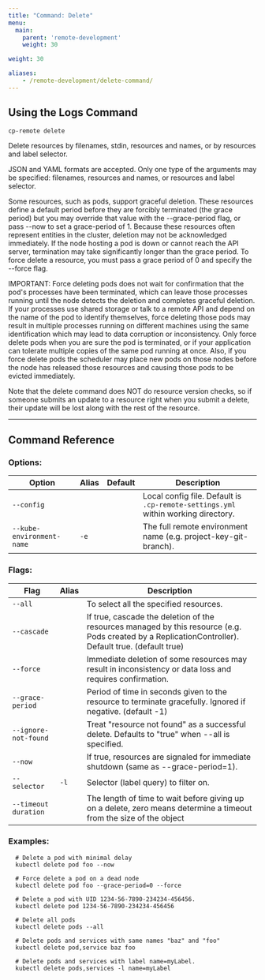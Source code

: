 ```yaml
---
title: "Command: Delete"
menu:
  main:
    parent: 'remote-development'
    weight: 30

weight: 30

aliases:
    - /remote-development/delete-command/
---
```

## Using the Logs Command

```
cp-remote delete
```

Delete resources by filenames, stdin, resources and names, or by resources and label selector.

JSON and YAML formats are accepted. Only one type of the arguments may be specified: filenames, resources and names, or resources and label selector.

Some resources, such as pods, support graceful deletion. These resources define a default period before they are forcibly terminated (the grace period) but you may override that value with the --grace-period flag, or pass --now to set a grace-period of 1. Because these resources often represent entities in the cluster, deletion may not be acknowledged immediately. If the node hosting a pod is down or cannot reach the API server, termination may take significantly longer than the grace period. To force delete a resource,  you must pass a grace   period of 0 and specify the --force flag.

IMPORTANT: Force deleting pods does not wait for confirmation that the pod's processes have been terminated, which can leave those processes running until the node detects the deletion and completes graceful deletion. If your processes use shared storage or talk to a remote API and depend on the name of the pod to identify themselves, force deleting those pods may result in multiple processes running on different machines using the same identification which may lead to data corruption or inconsistency. Only force delete pods when you are sure the pod is terminated, or if your application can tolerate multiple copies of the same pod running at once. Also, if you force delete pods the scheduler may place new pods on those nodes before the node has released those resources and causing those pods to be evicted immediately.

Note that the delete command does NOT do resource version checks, so if someone submits an update to a resource right when you submit a delete, their update will be lost along with the rest of the resource.

***

## Command Reference

### Options:

Option | Alias | Default | Description
-------|-------|---------|------------
`--config`                |      |       | Local config file. Default is `.cp-remote-settings.yml` within working directory.
`--kube-environment-name` | `-e` |       | The full remote environment name (e.g. project-key-git-branch).

### Flags:

Flag | Alias | Description
-----|-------|------------
`--all`              |       | To select all the specified resources. |
`--cascade`          |       | If true, cascade the deletion of the resources managed by this resource (e.g. Pods created by a ReplicationController).  Default true. (default true) |
`--force`            |       | Immediate deletion of some resources may result in inconsistency or data loss and requires confirmation. |
`--grace-period`     |       | Period of time in seconds given to the resource to terminate gracefully. Ignored if negative. (default -1) |
`--ignore-not-found` |       | Treat "resource not found" as a successful delete. Defaults to "true" when --all is specified. |
`--now`              |       | If true, resources are signaled for immediate shutdown (same as --grace-period=1). |
`--selector`         | `-l`  | Selector (label query) to filter on. |
`--timeout duration` |       | The length of time to wait before giving up on a delete, zero means determine a timeout from the size of the object |

### Examples:

```
  # Delete a pod with minimal delay
  kubectl delete pod foo --now

  # Force delete a pod on a dead node
  kubectl delete pod foo --grace-period=0 --force

  # Delete a pod with UID 1234-56-7890-234234-456456.
  kubectl delete pod 1234-56-7890-234234-456456

  # Delete all pods
  kubectl delete pods --all

  # Delete pods and services with same names "baz" and "foo"
  kubectl delete pod,service baz foo

  # Delete pods and services with label name=myLabel.
  kubectl delete pods,services -l name=myLabel
```